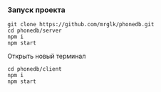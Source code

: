 ### Запуск проекта

```
git clone https://github.com/mrglk/phonedb.git
cd phonedb/server
npm i
npm start
```

Открыть новый терминал

```
cd phonedb/client
npm i
npm start
```
